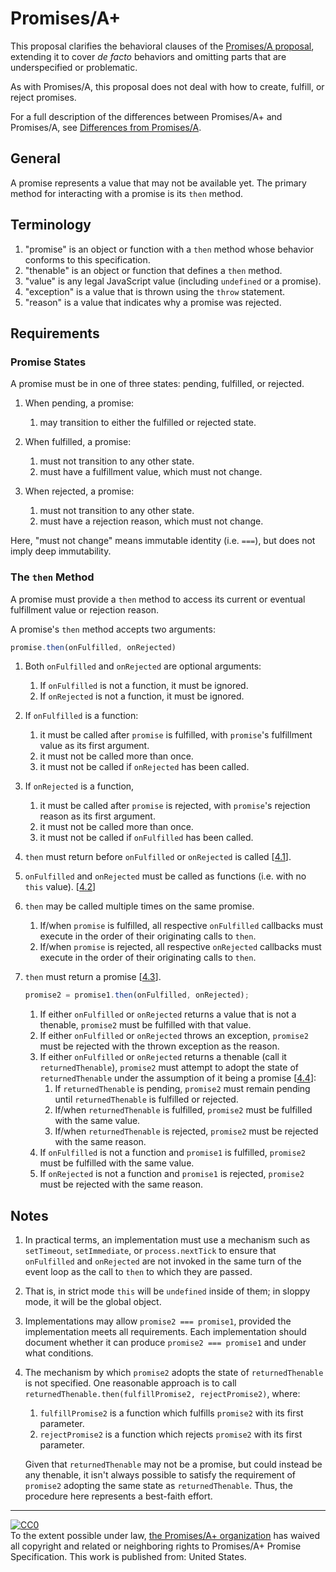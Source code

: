 # Promises/A+

This proposal clarifies the behavioral clauses of the [Promises/A proposal](http://wiki.commonjs.org/wiki/Promises/A), extending it to cover *de facto* behaviors and omitting parts that are underspecified or problematic.

As with Promises/A, this proposal does not deal with how to create, fulfill, or reject promises.

For a full description of the differences between Promises/A+ and Promises/A, see [Differences from Promises/A](differences-from-promises-a.md).

## General

A promise represents a value that may not be available yet. The primary method for interacting with a promise is its `then` method.

## Terminology

1. "promise" is an object or function with a `then` method whose behavior conforms to this specification.
1. "thenable" is an object or function that defines a `then` method.
1. "value" is any legal JavaScript value (including `undefined` or a promise).
1. "exception" is a value that is thrown using the `throw` statement.
1. "reason" is a value that indicates why a promise was rejected.

## Requirements

### Promise States

A promise must be in one of three states: pending, fulfilled, or rejected.

1. When pending, a promise:

    1. may transition to either the fulfilled or rejected state.

1. When fulfilled, a promise:

    1. must not transition to any other state.
    1. must have a fulfillment value, which must not change.

1. When rejected, a promise:

    1. must not transition to any other state.
    1. must have a rejection reason, which must not change.

Here, "must not change" means immutable identity (i.e. `===`), but does not imply deep immutability.

### The `then` Method

A promise must provide a `then` method to access its current or eventual fulfillment value or rejection reason.

A promise's `then` method accepts two arguments:

```js
promise.then(onFulfilled, onRejected)
```

1. Both `onFulfilled` and `onRejected` are optional arguments:
    1. If `onFulfilled` is not a function, it must be ignored.
    1. If `onRejected` is not a function, it must be ignored.
1. If `onFulfilled` is a function:
    1. it must be called after `promise` is fulfilled, with `promise`'s fulfillment value as its first argument.
    1. it must not be called more than once.
    1. it must not be called if `onRejected` has been called.
1. If `onRejected` is a function,
    1. it must be called after `promise` is rejected, with `promise`'s rejection reason as its first argument.
    1. it must not be called more than once.
    1. it must not be called if `onFulfilled` has been called.
1. `then` must return before `onFulfilled` or `onRejected` is called [[4.1](#notes)].
1. `onFulfilled` and `onRejected` must be called as functions (i.e. with no `this` value). [[4.2](#notes)]
1. `then` may be called multiple times on the same promise.
    1. If/when `promise` is fulfilled, all respective `onFulfilled` callbacks must execute in the order of their originating calls to `then`.
    1. If/when `promise` is rejected, all respective `onRejected` callbacks must execute in the order of their originating calls to `then`.
1. `then` must return a promise [[4.3](#notes)].

    ```js
    promise2 = promise1.then(onFulfilled, onRejected);
    ```

    1. If either `onFulfilled` or `onRejected` returns a value that is not a thenable, `promise2` must be fulfilled with that value.
    1. If either `onFulfilled` or `onRejected` throws an exception, `promise2` must be rejected with the thrown exception as the reason.
    1. If either `onFulfilled` or `onRejected` returns a thenable (call it `returnedThenable`), `promise2` must attempt to adopt the state of `returnedThenable` under the assumption of it being a promise [[4.4](#notes)]:
        1. If `returnedThenable` is pending, `promise2` must remain pending until `returnedThenable` is fulfilled or rejected.
        1. If/when `returnedThenable` is fulfilled, `promise2` must be fulfilled with the same value.
        1. If/when `returnedThenable` is rejected, `promise2` must be rejected with the same reason.
    1. If `onFulfilled` is not a function and `promise1` is fulfilled, `promise2` must be fulfilled with the same value.
    1. If `onRejected` is not a function and `promise1` is rejected, `promise2` must be rejected with the same reason.

## Notes

1. In practical terms, an implementation must use a mechanism such as `setTimeout`, `setImmediate`, or `process.nextTick` to ensure that `onFulfilled` and `onRejected` are not invoked in the same turn of the event loop as the call to `then` to which they are passed.

1. That is, in strict mode `this` will be `undefined` inside of them; in sloppy mode, it will be the global object.

1. Implementations may allow `promise2 === promise1`, provided the implementation meets all requirements. Each implementation should document whether it can produce `promise2 === promise1` and under what conditions.

1. The mechanism by which `promise2` adopts the state of `returnedThenable` is not specified. One reasonable approach is to call `returnedThenable.then(fulfillPromise2, rejectPromise2)`, where:
    1. `fulfillPromise2` is a function which fulfills `promise2` with its first parameter.
    1. `rejectPromise2` is a function which rejects `promise2` with its first parameter.

    Given that `returnedThenable` may not be a promise, but could instead be any thenable, it isn't always possible to satisfy the requirement of `promise2` adopting the same state as `returnedThenable`. Thus, the procedure here represents a best-faith effort.

---

<p xmlns:dct="http://purl.org/dc/terms/" xmlns:vcard="http://www.w3.org/2001/vcard-rdf/3.0#">
  <a rel="license"
     href="http://creativecommons.org/publicdomain/zero/1.0/">
    <img src="http://i.creativecommons.org/p/zero/1.0/88x31.png" style="border-style: none;" alt="CC0" />
  </a>
  <br />
  To the extent possible under law,
  <a rel="dct:publisher"
     href="https://github.com/promises-aplus">
    <span property="dct:title">the Promises/A+ organization</span></a>
  has waived all copyright and related or neighboring rights to
  <span property="dct:title">Promises/A+ Promise Specification</span>.
This work is published from:
<span property="vcard:Country" datatype="dct:ISO3166"
      content="US" about="https://github.com/promises-aplus">
  United States</span>.
</p>
